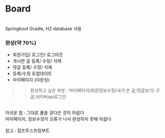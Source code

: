 # Board
<br>
Springboot Gradle, H2 database 사용<br>

### 완성(약 70%)<br>
- 회원가입/ 로그인/ 로그아웃
- 게시판 글 등록/ 수정/ 삭제
- 댓글 등록/ 수정/ 삭제
- 등록/수정 로컬데이트
- 마이페이지 (미완성)
>> 완성하고 싶은 부분 : 마이페이지(회원정보수정/내가 쓴 글,댓글보기)
>> 구글,네이버api로그인 
  <br>
아쉬운 점 : 그대로 폼을 갖다쓴 것이 아쉽다<br>
마이페이지, 정보수정이 오류가 나서 완성하지 못해 아쉽다
<br><br>
참고 : 점프투스프링부트

